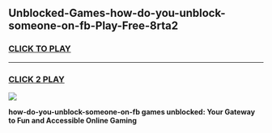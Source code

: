 
## Unblocked-Games-how-do-you-unblock-someone-on-fb-Play-Free-8rta2
<h3>
<a href="https://premium76.site?title=how-do-you-unblock-someone-on-fb&ref=12A">CLICK TO PLAY</a></h3>
<hr>

<h3>
<a href="https://premium76.site?title=how-do-you-unblock-someone-on-fb&ref=12A">CLICK 2 PLAY</a>
  
</h3>

<a href="https://premium76.site?title=how-do-you-unblock-someone-on-fb&ref=12A"><img src="https://clearcache.store/games.png"></a>


**how-do-you-unblock-someone-on-fb games unblocked: Your Gateway to Fun and Accessible Online Gaming**
